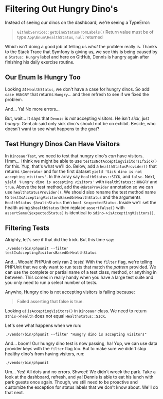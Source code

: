 # Filtering Out Hungry Dino's

Instead of seeing our dinos on the dashboard, we're seeing a TypeError:

> `GithubService::getDinoStatusFromLabels()` Return value must be of type
`App\Enum\HealthStatus`, `null` returned

Which isn't doing a good job at telling us *what* the problem really is. Thanks
to the Stack Trace that Symfony is giving us, we see this is being caused by a
`Status: Hungry` label and here on GitHub, Dennis is hungry again after finishing
his daily exercise routine.

## Our Enum Is Hungry Too

Looking at `HealthStatus`, we don't have a case for hungry dinos. So add
`case HUNGRY` that returns `Hungry`... and then refresh to see if we fixed the
problem.

And... Ya! No more errors...

But, wait... It says that `Dennis` is *not* accepting visitors. He isn't *sick*,
just *hungry*. GenLab said only sick dino's should not be on exhibit. Beside, who
doesn't want to see what happens to the goat?

## Test Hungry Dinos Can Have Visitors

In `DinosaurTest`, we need to test that hungry dino's *can* have visitors.
Hmm... I think we might be able to use `testIsNotAcceptingVisitorsIfSick()` for this.
Yup, that's what we'll do. Below, add a
`healthStatusProvider()` that returns `\Generator` and for the first dataset
`yield 'Sick dino is not accepting visitors'`. In the array say `HealthStatus::SICK`,
and `false`. Next, `yield 'Hungry dino is accepting visitors'` with
`HealthStatus::HUNGRY` and `true`. Above the test method, add the `@dataProvider`
annotation so we can use `healthStatusProvider()`.
We should also
rename the test method name to `testIsAcceptingVisitorsBasedOnHealthStatus` and
the arguments `HealthStatus $healthStatus` then `bool $expectedStatus`.
Inside we'll set the health using `$healthStatus` then replace `assertFalse()` with
`assertSame($expectedStatus)` is identical to `$dino->isAcceptingVisitors()`.

## Filtering Tests

Alrighty, let's see if that did the trick. But this time say:

```terminal
./vendor/bin/phpunit --filter testIsAcceptingVisitorsBasedOnHealthStatus
```

And... Wooah! PHPUnit only ran 2 tests! With the `filter` flag, we're telling
PHPUnit that we only want to run tests that match the *pattern* provided. We can
use the complete or partial name of a test class, method, or anything in between.
This comes in really handy when you have a large test suite and you only need to
run a select number of tests.

Anywho, Hungry dino is not accepting visitors is failing because:

> Failed asserting that false is true.

Looking at `isAcceptingVisitors()` in `Dinosaur` class. We need to return
`$this->health` does not equal `HealthStatus::SICK`.

Let's see what happens when we run:

```terminal
./vendor/bin/phpunit --filter "Hungry dino is accepting visitors"
```

And... boom! Our hungry dino test is now passing, ha! Yup, we can use data provider
keys with the `filter` flag too. But to make sure we didn't stop healthy dino's
from having visitors, run:

```terminal
./vendor/bin/phpunit
```

Um... Yes! All dots and no errors. Shweet! We didn't wreck the park. Take a look
at the dashboard, refresh, and ya! Dennis is able to eat his lunch with park guests
once again. Though, we still need to be proactive and customize the exception for
status labels that we don't know about. We'll do that next.
